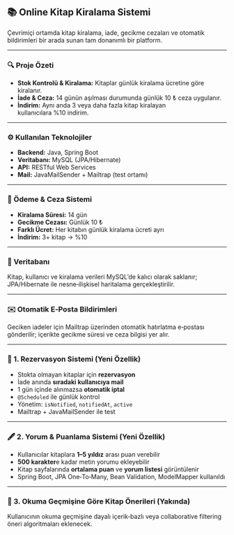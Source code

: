 ## 📚 Online Kitap Kiralama Sistemi

Çevrimiçi ortamda kitap kiralama, iade, gecikme cezaları ve otomatik bildirimleri bir arada sunan tam donanımlı bir platform.

---

### 🔍 Proje Özeti

- **Stok Kontrolü & Kiralama:** Kitaplar günlük kiralama ücretine göre kiralanır.  
- **İade & Ceza:** 14 günün aşılması durumunda günlük 10 ₺ ceza uygulanır.  
- **İndirim:** Aynı anda 3 veya daha fazla kitap kiralayan kullanıcılara %10 indirim.  

---

### ⚙️ Kullanılan Teknolojiler

- **Backend:** Java, Spring Boot  
- **Veritabanı:** MySQL (JPA/Hibernate)  
- **API:** RESTful Web Services  
- **Mail:** JavaMailSender + Mailtrap (test ortamı)  

---

### 💸 Ödeme & Ceza Sistemi

- **Kiralama Süresi:** 14 gün  
- **Gecikme Cezası:** Günlük 10 ₺  
- **Farklı Ücret:** Her kitabın günlük kiralama ücreti ayrı  
- **İndirim:** 3+ kitap → %10  

---

### 🧩 Veritabanı

Kitap, kullanıcı ve kiralama verileri MySQL’de kalıcı olarak saklanır; JPA/Hibernate ile nesne‑ilişkisel haritalama gerçekleştirilir.

---

### ✉️ Otomatik E‑Posta Bildirimleri

Geciken iadeler için Mailtrap üzerinden otomatik hatırlatma e‑postası gönderilir; içerikte gecikme süresi ve ceza bilgisi yer alır.

---

### 🔔 1. Rezervasyon Sistemi (Yeni Özellik)

- Stokta olmayan kitaplar için **rezervasyon**  
- İade anında **sıradaki kullanıcıya mail**  
- 1 gün içinde alınmazsa **otomatik iptal**  
- `@Scheduled` ile günlük kontrol  
- Yönetim: `isNotified`, `notifiedAt`, `active`  
- Mailtrap + JavaMailSender ile test  

---

### 🖋️ 2. Yorum & Puanlama Sistemi (Yeni Özellik)

- Kullanıcılar kitaplara **1–5 yıldız** arası puan verebilir  
- **500 karakter**e kadar metin yorumu ekleyebilir  
- Kitap sayfalarında **ortalama puan** ve **yorum listesi** görüntülenir  
- Spring Boot, JPA One‑To‑Many, Bean Validation, ModelMapper kullanıldı  

---

### 🧠 3. Okuma Geçmişine Göre Kitap Önerileri (Yakında)

Kullanıcının okuma geçmişine dayalı içerik‑bazlı veya collaborative filtering öneri algoritmaları eklenecek.  
